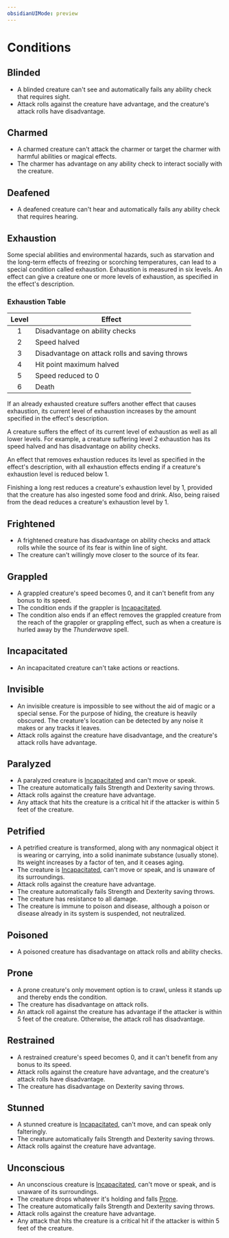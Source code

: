 ```yaml
---
obsidianUIMode: preview
---
```

# Conditions

## Blinded
- A blinded creature can't see and automatically fails any ability check that requires sight.
- Attack rolls against the creature have advantage, and the creature's attack rolls have disadvantage.

## Charmed
- A charmed creature can't attack the charmer or target the charmer with harmful abilities or magical effects.
- The charmer has advantage on any ability check to interact socially with the creature.

## Deafened
- A deafened creature can't hear and automatically fails any ability check that requires hearing.

## Exhaustion
Some special abilities and environmental hazards, such as starvation and the long-term effects of freezing or scorching temperatures, can lead to a special condition called exhaustion. Exhaustion is measured in six levels. An effect can give a creature one or more levels of exhaustion, as specified in the effect's description.

### Exhaustion Table
| Level | Effect |
|:---:|---|
| 1 | Disadvantage on ability checks |
| 2 | Speed halved |
| 3 | Disadvantage on attack rolls and saving throws |
| 4 | Hit point maximum halved |
| 5 | Speed reduced to 0 |
| 6 | Death |

If an already exhausted creature suffers another effect that causes exhaustion, its current level of exhaustion increases by the amount specified in the effect's description.

A creature suffers the effect of its current level of exhaustion as well as all lower levels. For example, a creature suffering level 2 exhaustion has its speed halved and has disadvantage on ability checks.

An effect that removes exhaustion reduces its level as specified in the effect's description, with all exhaustion effects ending if a creature's exhaustion level is reduced below 1.

Finishing a long rest reduces a creature's exhaustion level by 1, provided that the creature has also ingested some food and drink. Also, being raised from the dead reduces a creature's exhaustion level by 1.

## Frightened
- A frightened creature has disadvantage on ability checks and attack rolls while the source of its fear is within line of sight.
- The creature can't willingly move closer to the source of its fear.

## Grappled
- A grappled creature's speed becomes 0, and it can't benefit from any bonus to its speed.
- The condition ends if the grappler is [Incapacitated](#Incapacitated).
- The condition also ends if an effect removes the grappled creature from the reach of the grappler or grappling effect, such as when a creature is hurled away by the *Thunderwave* spell.

## Incapacitated
- An incapacitated creature can't take actions or reactions.

## Invisible
- An invisible creature is impossible to see without the aid of magic or a special sense. For the purpose of hiding, the creature is heavily obscured. The creature's location can be detected by any noise it makes or any tracks it leaves.
- Attack rolls against the creature have disadvantage, and the creature's attack rolls have advantage.

## Paralyzed
- A paralyzed creature is [Incapacitated](#Incapacitated) and can't move or speak.
- The creature automatically fails Strength and Dexterity saving throws.
- Attack rolls against the creature have advantage.
- Any attack that hits the creature is a critical hit if the attacker is within 5 feet of the creature.

## Petrified
- A petrified creature is transformed, along with any nonmagical object it is wearing or carrying, into a solid inanimate substance (usually stone). Its weight increases by a factor of ten, and it ceases aging.
- The creature is [Incapacitated](#Incapacitated), can't move or speak, and is unaware of its surroundings.
- Attack rolls against the creature have advantage.
- The creature automatically fails Strength and Dexterity saving throws.
- The creature has resistance to all damage.
- The creature is immune to poison and disease, although a poison or disease already in its system is suspended, not neutralized.

## Poisoned
- A poisoned creature has disadvantage on attack rolls and ability checks.

## Prone
- A prone creature's only movement option is to crawl, unless it stands up and thereby ends the condition.
- The creature has disadvantage on attack rolls.
- An attack roll against the creature has advantage if the attacker is within 5 feet of the creature. Otherwise, the attack roll has disadvantage.

## Restrained
- A restrained creature's speed becomes 0, and it can't benefit from any bonus to its speed.
- Attack rolls against the creature have advantage, and the creature's attack rolls have disadvantage.
- The creature has disadvantage on Dexterity saving throws.

## Stunned
- A stunned creature is [Incapacitated](#Incapacitated), can't move, and can speak only falteringly.
- The creature automatically fails Strength and Dexterity saving throws.
- Attack rolls against the creature have advantage.

## Unconscious
- An unconscious creature is [Incapacitated](#Incapacitated), can't move or speak, and is unaware of its surroundings.
- The creature drops whatever it's holding and falls [Prone](#Prone).
- The creature automatically fails Strength and Dexterity saving throws.
- Attack rolls against the creature have advantage.
- Any attack that hits the creature is a critical hit if the attacker is within 5 feet of the creature.
